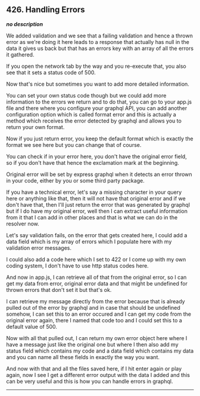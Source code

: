 ## 426. Handling Errors

<strong><em>no description</em></strong>

We added validation and we see that a failing validation and hence a thrown
error as we're doing it here leads to a response that actually has null in the
data it gives us back but that has an errors key with an array of all the errors
it gathered. 

If you open the network tab by the way and you re-execute that, you also see
that it sets a status code of 500. 

Now that's nice but sometimes you want to add more detailed information. 

You can set your own status code though but we could add more information to the
errors we return and to do that, you can go to your app.js file and there where
you configure your graphql API, you can add another configuration option which
is called format error and this is actually a method which receives the error
detected by graphql and allows you to return your own format. 

Now if you just return error, you keep the default format which is exactly the
format we see here but you can change that of course. 

You can check if in your error here, you don't have the original error field, so
if you don't have that hence the exclamation mark at the beginning. 

Original error will be set by express graphql when it detects an error thrown in
your code, either by you or some third party package. 

If you have a technical error, let's say a missing character in your query here
or anything like that, then it will not have that original error and if we don't
have that, then I'll just return the error that was generated by graphql but if
I do have my original error, well then I can extract useful information from it
that I can add in other places and that is what we can do in the resolver now. 

Let's say validation fails, on the error that gets created here, I could add a
data field which is my array of errors which I populate here with my validation
error messages. 

I could also add a code here which I set to 422 or I come up with my own coding
system, I don't have to use http status codes here. 

And now in app.js, I can retrieve all of that from the original error, so I can
get my data from error, original error data and that might be undefined for
thrown errors that don't set it but that's ok. 

I can retrieve my message directly from the error because that is already pulled
out of the error by graphql and in case that should be undefined somehow, I can
set this to an error occured and I can get my code from the original error
again, there I named that code too and I could set this to a default value of
500. 

Now with all that pulled out, I can return my own error object here where I have
a message just like the original one but where I then also add my status field
which contains my code and a data field which contains my data and you can name
all these fields in exactly the way you want. 

And now with that and all the files saved here, if I hit enter again or play
again, now I see I get a different error output with the data I added and this
can be very useful and this is how you can handle errors in graphql. 

---